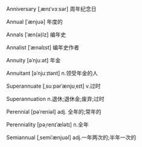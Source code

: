 Anniversary [ˌænɪˈvɜːsər] 周年纪念日

Annual [ˈænjuə] 年度的

Annals [ˈæn(ə)lz] 编年史

Annalist [ˈænəlɪst] 编年史作者

Annuity [əˈnjuːət] 年金

Annuitant [əˈnjuːɪtənt] n.领受年金的人

Superannuate [ˌsuːpərˈænjʊˌeɪt] v.过时

Superannuation n.退休;退休金;废弃;过时

Perennial [pəˈreniəl] adj. 全年的;常年的

Perenniality [pəˌrenɪˈælətɪ] n.全年

Semiannual [ˌsemiˈænjuəl] adj.一年两次的;半年一次的